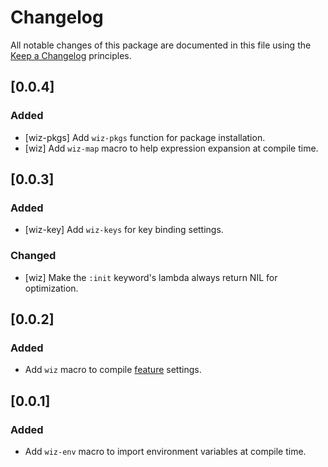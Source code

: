 # Changelog

All notable changes of this package are documented in this file using the [Keep a Changelog] principles.

[Keep a Changelog]: https://keepachangelog.com/

## [0.0.4]

### Added

* [wiz-pkgs] Add `wiz-pkgs` function for package installation.
* [wiz] Add `wiz-map` macro to help expression expansion at compile time.

## [0.0.3]

### Added

* [wiz-key] Add `wiz-keys` for key binding settings.

### Changed

* [wiz] Make the `:init` keyword's lambda always return NIL for optimization.

## [0.0.2]

### Added

* Add `wiz` macro to compile [feature] settings.

[feature]: https://www.gnu.org/software/emacs/manual/html_node/elisp/Named-Features.html

## [0.0.1]

### Added

 * Add `wiz-env` macro to import environment variables at compile time.
